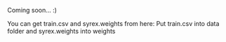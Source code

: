 Coming soon... :)

You can get train.csv and syrex.weights from here:
Put train.csv into data folder and syrex.weights into weights
